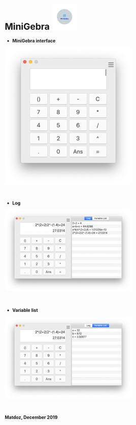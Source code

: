 # MiniGebra <img src="Illustrasjoner/icon.png" width="80">

* **MiniGebra interface**
<img src="Illustrasjoner/interface.png" width="400">
<br/>
<br/>
<br/>

* **Log**
<img src="Illustrasjoner/log.png" width="400">
<br/>
<br/>
<br/>

* **Variable list** 
<img src="Illustrasjoner/variabelliste.png" width ="400">
<br/>
<br/>
<br/>


**Matdoz, December 2019**


